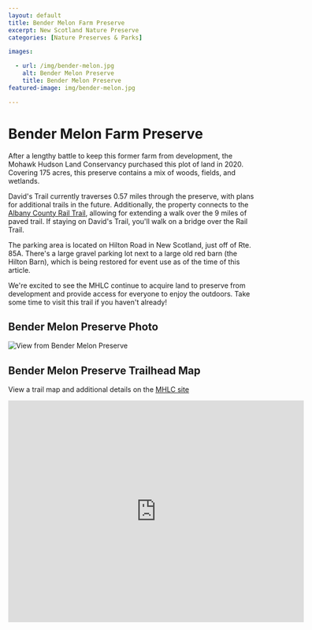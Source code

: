```yaml
---
layout: default
title: Bender Melon Farm Preserve
excerpt: New Scotland Nature Preserve
categories: [Nature Preserves & Parks]

images:

  - url: /img/bender-melon.jpg
    alt: Bender Melon Preserve
    title: Bender Melon Preserve
featured-image: img/bender-melon.jpg

---
```


<h1>Bender Melon Farm Preserve</h1>

<p>After a lengthy battle to keep this former farm from development, the Mohawk Hudson Land Conservancy purchased this plot of land in 2020. Covering 175 acres, this preserve contains a mix of woods, fields, and wetlands.</p>

<p>David's Trail currently traverses 0.57 miles through the preserve, with plans for additional trails in the future. Additionally, the property connects to the <a href="https://newyorktrailheads.com/2018/07/22/Albany-County-Rail-Trail.html">Albany County Rail Trail</a>, allowing for extending a walk over the 9 miles of paved trail. If staying on David's Trail, you'll walk on a bridge over the Rail Trail.</p>

<p>The parking area is located on Hilton Road in New Scotland, just off of Rte. 85A. There's a large gravel parking lot next to a large old red barn (the Hilton Barn), which is being restored for event use as of the time of this article.</p>

<p>We're excited to see the MHLC continue to acquire land to preserve from development and provide access for everyone to enjoy the outdoors. Take some time to visit this trail if you haven't already!</p>

<h2>Bender Melon Preserve Photo</h2>

<div class="fotorama" data-nav="thumbs" data-width="100%"
                     data-ratio="800/600"
                     data-min-width="100%"
                     data-max-width="1000"
                     data-min-height="300"
                     data-max-height="100%" 
             data-arrows="true">
<img src="/img/bender-melon.jpg" alt="View from Bender Melon Preserve">
</div>

<h2 id="trailmap">Bender Melon Preserve Trailhead Map</h2>

<p>View a trail map and additional details on the <a href="https://www.mohawkhudson.org/preserves/bender-melon-farm" target="_blank">MHLC site</a></p>

<div class="google-maps">
<iframe src="https://www.google.com/maps/embed?pb=!1m14!1m8!1m3!1d11740.561550182792!2d-73.9017758!3d42.6371837!3m2!1i1024!2i768!4f13.1!3m3!1m2!1s0x0%3A0xfa1de471bd76206b!2sBender%20Melon%20Farm!5e0!3m2!1sen!2sus!4v1667052045783!5m2!1sen!2sus" width="600" height="450" style="border:0;" allowfullscreen="" loading="lazy" referrerpolicy="no-referrer-when-downgrade"></iframe>
